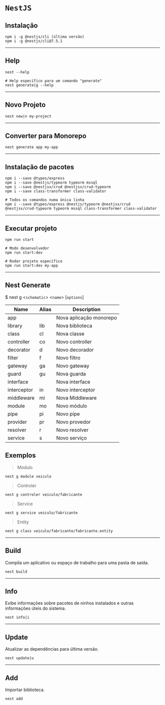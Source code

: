 # `NestJS`

## Instalação
```properties
npm i -g @nestjs/cli (última versão)
npm i -g @nestjs/cli@7.5.1
```

****

## Help
```properties
nest --help

# Help específico para um comando "generate"
nest generate|g --help
```

****

## Novo Projeto
```properties
nest new|n my-project
```

****

## Converter para Monorepo
```properties
nest generate app my-app
```

****

## Instalação de pacotes
```properties
npm i --save @types/express
npm i --save @nestjs/typeorm typeorm mssql
npm i --save @nestjsx/crud @nestjsx/crud-typeorm
npm i --save class-transformer class-validator

# Todos os comandos numa única linha
npm i --save @types/express @nestjs/typeorm @nestjsx/crud @nestjsx/crud-typeorm typeorm mssql class-transformer class-validator
```

****

## Executar projeto
```properties
npm run start

# Modo desenvolvedor
npm run start:dev

# Rodar projeto específico
npm run start:dev my-app
```

****

## Nest Generate
$ nest g <`schematic`> <`name`> [`options`]

Name | Alias| Description
--|--|--
app | | Nova aplicação monorepo
library | lib | Nova biblioteca
class | cl | Nova classe
controller | co | Novo controller
decorator | d| Novo decorador
filter | f | Novo filtro
gateway | ga | Novo gateway
guard | gu | Nova guarda
interface | | Nova interface
interceptor | in | Novo interceptor
middleware | mi | Nova Middleware
module | mo | Novo módulo
pipe | pi | Novo pipe
provider | pr | Novo provedor
resolver | r | Novo resolver
service | s | Novo serviço


## Exemplos
> Módulo
```properties
nest g module veiculo
```
> Controler
```properties
nest g controler veiculo/fabricante
```
> Service
```properties
nest g service veiculo/fabricante
```
> Entity
```properties
nest g class veiculo/fabricante/fabricante.entity
```


****

## Build
Compila um aplicativo ou espaço de trabalho para uma pasta de saída.
```properties
nest build
```

****

## Info
Exibe informações sobre pacotes de ninhos instalados e outras informações úteis do sistema.
```properties
nest info|i
```

****

## Update
Atualizar as dependências para última versão.
```properties
nest update|u
```

****

## Add
Importar biblioteca.
```properties
nest add
```











<!--
1. Um
1. Dois
-->
